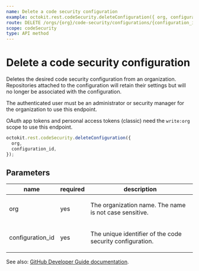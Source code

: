 ```yaml
---
name: Delete a code security configuration
example: octokit.rest.codeSecurity.deleteConfiguration({ org, configuration_id })
route: DELETE /orgs/{org}/code-security/configurations/{configuration_id}
scope: codeSecurity
type: API method
---
```


# Delete a code security configuration

Deletes the desired code security configuration from an organization.
Repositories attached to the configuration will retain their settings but will no longer be associated with
the configuration.

The authenticated user must be an administrator or security manager for the organization to use this endpoint.

OAuth app tokens and personal access tokens (classic) need the `write:org` scope to use this endpoint.

```js
octokit.rest.codeSecurity.deleteConfiguration({
  org,
  configuration_id,
});
```

## Parameters

<table>
  <thead>
    <tr>
      <th>name</th>
      <th>required</th>
      <th>description</th>
    </tr>
  </thead>
  <tbody>
    <tr><td>org</td><td>yes</td><td>

The organization name. The name is not case sensitive.

</td></tr>
<tr><td>configuration_id</td><td>yes</td><td>

The unique identifier of the code security configuration.

</td></tr>
  </tbody>
</table>

See also: [GitHub Developer Guide documentation](https://docs.github.com/rest/code-security/configurations#delete-a-code-security-configuration).
